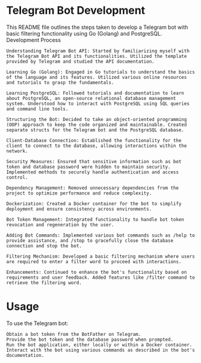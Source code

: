 # Telegram Bot Development

This README file outlines the steps taken to develop a Telegram bot with basic filtering functionality using Go (Golang) and PostgreSQL.
Development Process

    Understanding Telegram Bot API: Started by familiarizing myself with the Telegram Bot API and its functionalities. Utilized the template provided by Telegram and studied the API documentation.

    Learning Go (Golang): Engaged in Go tutorials to understand the basics of the language and its features. Utilized various online resources and tutorials to grasp the fundamentals.

    Learning PostgreSQL: Followed tutorials and documentation to learn about PostgreSQL, an open-source relational database management system. Understood how to interact with PostgreSQL using SQL queries and command line tools.

    Structuring the Bot: Decided to take an object-oriented programming (OOP) approach to keep the code organized and maintainable. Created separate structs for the Telegram bot and the PostgreSQL database.

    Client-Database Connection: Established the functionality for the client to connect to the database, allowing interactions within the network.

    Security Measures: Ensured that sensitive information such as bot token and database password were hidden to maintain security. Implemented methods to securely handle authentication and access control.

    Dependency Management: Removed unnecessary dependencies from the project to optimize performance and reduce complexity.

    Dockerization: Created a Docker container for the bot to simplify deployment and ensure consistency across environments.

    Bot Token Management: Integrated functionality to handle bot token revocation and regeneration by the user.

    Adding Bot Commands: Implemented various bot commands such as /help to provide assistance, and /stop to gracefully close the database connection and stop the bot.

    Filtering Mechanism: Developed a basic filtering mechanism where users are required to enter a filter word to proceed with interactions.

    Enhancements: Continued to enhance the bot's functionality based on requirements and user feedback. Added features like /filter command to retrieve the filtering word.

# Usage

To use the Telegram bot:

    Obtain a bot token from the BotFather on Telegram.
    Provide the bot token and the database password when prompted.
    Run the bot application, either locally or within a Docker container.
    Interact with the bot using various commands as described in the bot's documentation.
